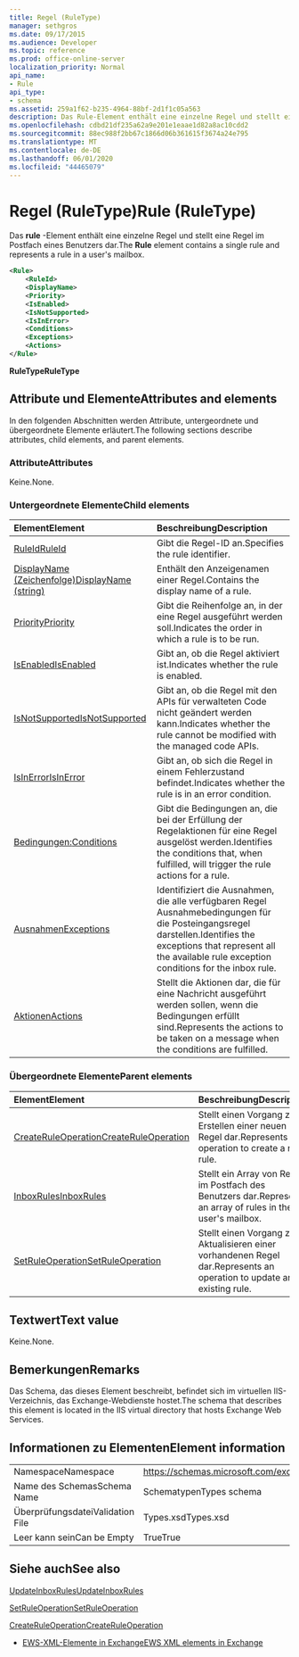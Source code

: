 ```yaml
---
title: Regel (RuleType)
manager: sethgros
ms.date: 09/17/2015
ms.audience: Developer
ms.topic: reference
ms.prod: office-online-server
localization_priority: Normal
api_name:
- Rule
api_type:
- schema
ms.assetid: 259a1f62-b235-4964-88bf-2d1f1c05a563
description: Das Rule-Element enthält eine einzelne Regel und stellt eine Regel im Postfach eines Benutzers dar.
ms.openlocfilehash: cdbd21df235a62a9e201e1eaae1d82a8ac10cdd2
ms.sourcegitcommit: 88ec988f2bb67c1866d06b361615f3674a24e795
ms.translationtype: MT
ms.contentlocale: de-DE
ms.lasthandoff: 06/01/2020
ms.locfileid: "44465079"
---
```

# <a name="rule-ruletype"></a><span data-ttu-id="579e1-103">Regel (RuleType)</span><span class="sxs-lookup"><span data-stu-id="579e1-103">Rule (RuleType)</span></span>

<span data-ttu-id="579e1-104">Das **rule** -Element enthält eine einzelne Regel und stellt eine Regel im Postfach eines Benutzers dar.</span><span class="sxs-lookup"><span data-stu-id="579e1-104">The **Rule** element contains a single rule and represents a rule in a user's mailbox.</span></span> 
  
```XML
<Rule>
    <RuleId>
    <DisplayName>
    <Priority>
    <IsEnabled>
    <IsNotSupported>
    <IsInError>
    <Conditions>
    <Exceptions>
    <Actions>
</Rule>
```

 <span data-ttu-id="579e1-105">**RuleType**</span><span class="sxs-lookup"><span data-stu-id="579e1-105">**RuleType**</span></span>
## <a name="attributes-and-elements"></a><span data-ttu-id="579e1-106">Attribute und Elemente</span><span class="sxs-lookup"><span data-stu-id="579e1-106">Attributes and elements</span></span>

<span data-ttu-id="579e1-107">In den folgenden Abschnitten werden Attribute, untergeordnete und übergeordnete Elemente erläutert.</span><span class="sxs-lookup"><span data-stu-id="579e1-107">The following sections describe attributes, child elements, and parent elements.</span></span>
  
### <a name="attributes"></a><span data-ttu-id="579e1-108">Attribute</span><span class="sxs-lookup"><span data-stu-id="579e1-108">Attributes</span></span>

<span data-ttu-id="579e1-109">Keine.</span><span class="sxs-lookup"><span data-stu-id="579e1-109">None.</span></span>
  
### <a name="child-elements"></a><span data-ttu-id="579e1-110">Untergeordnete Elemente</span><span class="sxs-lookup"><span data-stu-id="579e1-110">Child elements</span></span>

|<span data-ttu-id="579e1-111">**Element**</span><span class="sxs-lookup"><span data-stu-id="579e1-111">**Element**</span></span>|<span data-ttu-id="579e1-112">**Beschreibung**</span><span class="sxs-lookup"><span data-stu-id="579e1-112">**Description**</span></span>|
|:-----|:-----|
|[<span data-ttu-id="579e1-113">RuleId</span><span class="sxs-lookup"><span data-stu-id="579e1-113">RuleId</span></span>](ruleid.md) <br/> |<span data-ttu-id="579e1-114">Gibt die Regel-ID an.</span><span class="sxs-lookup"><span data-stu-id="579e1-114">Specifies the rule identifier.</span></span>  <br/> |
|[<span data-ttu-id="579e1-115">DisplayName (Zeichenfolge)</span><span class="sxs-lookup"><span data-stu-id="579e1-115">DisplayName (string)</span></span>](displayname-string.md) <br/> |<span data-ttu-id="579e1-116">Enthält den Anzeigenamen einer Regel.</span><span class="sxs-lookup"><span data-stu-id="579e1-116">Contains the display name of a rule.</span></span>  <br/> |
|[<span data-ttu-id="579e1-117">Priority</span><span class="sxs-lookup"><span data-stu-id="579e1-117">Priority</span></span>](priority.md) <br/> |<span data-ttu-id="579e1-118">Gibt die Reihenfolge an, in der eine Regel ausgeführt werden soll.</span><span class="sxs-lookup"><span data-stu-id="579e1-118">Indicates the order in which a rule is to be run.</span></span>  <br/> |
|[<span data-ttu-id="579e1-119">IsEnabled</span><span class="sxs-lookup"><span data-stu-id="579e1-119">IsEnabled</span></span>](isenabled.md) <br/> |<span data-ttu-id="579e1-120">Gibt an, ob die Regel aktiviert ist.</span><span class="sxs-lookup"><span data-stu-id="579e1-120">Indicates whether the rule is enabled.</span></span>  <br/> |
|[<span data-ttu-id="579e1-121">IsNotSupported</span><span class="sxs-lookup"><span data-stu-id="579e1-121">IsNotSupported</span></span>](isnotsupported.md) <br/> |<span data-ttu-id="579e1-122">Gibt an, ob die Regel mit den APIs für verwalteten Code nicht geändert werden kann.</span><span class="sxs-lookup"><span data-stu-id="579e1-122">Indicates whether the rule cannot be modified with the managed code APIs.</span></span>  <br/> |
|[<span data-ttu-id="579e1-123">IsInError</span><span class="sxs-lookup"><span data-stu-id="579e1-123">IsInError</span></span>](isinerror.md) <br/> |<span data-ttu-id="579e1-124">Gibt an, ob sich die Regel in einem Fehlerzustand befindet.</span><span class="sxs-lookup"><span data-stu-id="579e1-124">Indicates whether the rule is in an error condition.</span></span>  <br/> |
|[<span data-ttu-id="579e1-125">Bedingungen:</span><span class="sxs-lookup"><span data-stu-id="579e1-125">Conditions</span></span>](conditions.md) <br/> |<span data-ttu-id="579e1-126">Gibt die Bedingungen an, die bei der Erfüllung der Regelaktionen für eine Regel ausgelöst werden.</span><span class="sxs-lookup"><span data-stu-id="579e1-126">Identifies the conditions that, when fulfilled, will trigger the rule actions for a rule.</span></span>  <br/> |
|[<span data-ttu-id="579e1-127">Ausnahmen</span><span class="sxs-lookup"><span data-stu-id="579e1-127">Exceptions</span></span>](exceptions.md) <br/> |<span data-ttu-id="579e1-128">Identifiziert die Ausnahmen, die alle verfügbaren Regel Ausnahmebedingungen für die Posteingangsregel darstellen.</span><span class="sxs-lookup"><span data-stu-id="579e1-128">Identifies the exceptions that represent all the available rule exception conditions for the inbox rule.</span></span>  <br/> |
|[<span data-ttu-id="579e1-129">Aktionen</span><span class="sxs-lookup"><span data-stu-id="579e1-129">Actions</span></span>](actions.md) <br/> |<span data-ttu-id="579e1-130">Stellt die Aktionen dar, die für eine Nachricht ausgeführt werden sollen, wenn die Bedingungen erfüllt sind.</span><span class="sxs-lookup"><span data-stu-id="579e1-130">Represents the actions to be taken on a message when the conditions are fulfilled.</span></span>  <br/> |
   
### <a name="parent-elements"></a><span data-ttu-id="579e1-131">Übergeordnete Elemente</span><span class="sxs-lookup"><span data-stu-id="579e1-131">Parent elements</span></span>

|<span data-ttu-id="579e1-132">**Element**</span><span class="sxs-lookup"><span data-stu-id="579e1-132">**Element**</span></span>|<span data-ttu-id="579e1-133">**Beschreibung**</span><span class="sxs-lookup"><span data-stu-id="579e1-133">**Description**</span></span>|
|:-----|:-----|
|[<span data-ttu-id="579e1-134">CreateRuleOperation</span><span class="sxs-lookup"><span data-stu-id="579e1-134">CreateRuleOperation</span></span>](createruleoperation.md) <br/> |<span data-ttu-id="579e1-135">Stellt einen Vorgang zum Erstellen einer neuen Regel dar.</span><span class="sxs-lookup"><span data-stu-id="579e1-135">Represents an operation to create a new rule.</span></span>  <br/> |
|[<span data-ttu-id="579e1-136">InboxRules</span><span class="sxs-lookup"><span data-stu-id="579e1-136">InboxRules</span></span>](inboxrules.md) <br/> |<span data-ttu-id="579e1-137">Stellt ein Array von Regeln im Postfach des Benutzers dar.</span><span class="sxs-lookup"><span data-stu-id="579e1-137">Represents an array of rules in the user's mailbox.</span></span>  <br/> |
|[<span data-ttu-id="579e1-138">SetRuleOperation</span><span class="sxs-lookup"><span data-stu-id="579e1-138">SetRuleOperation</span></span>](setruleoperation.md) <br/> |<span data-ttu-id="579e1-139">Stellt einen Vorgang zum Aktualisieren einer vorhandenen Regel dar.</span><span class="sxs-lookup"><span data-stu-id="579e1-139">Represents an operation to update an existing rule.</span></span>  <br/> |
   
## <a name="text-value"></a><span data-ttu-id="579e1-140">Textwert</span><span class="sxs-lookup"><span data-stu-id="579e1-140">Text value</span></span>

<span data-ttu-id="579e1-141">Keine.</span><span class="sxs-lookup"><span data-stu-id="579e1-141">None.</span></span>
  
## <a name="remarks"></a><span data-ttu-id="579e1-142">Bemerkungen</span><span class="sxs-lookup"><span data-stu-id="579e1-142">Remarks</span></span>

<span data-ttu-id="579e1-143">Das Schema, das dieses Element beschreibt, befindet sich im virtuellen IIS-Verzeichnis, das Exchange-Webdienste hostet.</span><span class="sxs-lookup"><span data-stu-id="579e1-143">The schema that describes this element is located in the IIS virtual directory that hosts Exchange Web Services.</span></span>
  
## <a name="element-information"></a><span data-ttu-id="579e1-144">Informationen zu Elementen</span><span class="sxs-lookup"><span data-stu-id="579e1-144">Element information</span></span>

|||
|:-----|:-----|
|<span data-ttu-id="579e1-145">Namespace</span><span class="sxs-lookup"><span data-stu-id="579e1-145">Namespace</span></span>  <br/> |https://schemas.microsoft.com/exchange/services/2006/types  <br/> |
|<span data-ttu-id="579e1-146">Name des Schemas</span><span class="sxs-lookup"><span data-stu-id="579e1-146">Schema Name</span></span>  <br/> |<span data-ttu-id="579e1-147">Schematypen</span><span class="sxs-lookup"><span data-stu-id="579e1-147">Types schema</span></span>  <br/> |
|<span data-ttu-id="579e1-148">Überprüfungsdatei</span><span class="sxs-lookup"><span data-stu-id="579e1-148">Validation File</span></span>  <br/> |<span data-ttu-id="579e1-149">Types.xsd</span><span class="sxs-lookup"><span data-stu-id="579e1-149">Types.xsd</span></span>  <br/> |
|<span data-ttu-id="579e1-150">Leer kann sein</span><span class="sxs-lookup"><span data-stu-id="579e1-150">Can be Empty</span></span>  <br/> |<span data-ttu-id="579e1-151">True</span><span class="sxs-lookup"><span data-stu-id="579e1-151">True</span></span>  <br/> |
   
## <a name="see-also"></a><span data-ttu-id="579e1-152">Siehe auch</span><span class="sxs-lookup"><span data-stu-id="579e1-152">See also</span></span>



[<span data-ttu-id="579e1-153">UpdateInboxRules</span><span class="sxs-lookup"><span data-stu-id="579e1-153">UpdateInboxRules</span></span>](updateinboxrules.md)
  
[<span data-ttu-id="579e1-154">SetRuleOperation</span><span class="sxs-lookup"><span data-stu-id="579e1-154">SetRuleOperation</span></span>](setruleoperation.md)
  
[<span data-ttu-id="579e1-155">CreateRuleOperation</span><span class="sxs-lookup"><span data-stu-id="579e1-155">CreateRuleOperation</span></span>](createruleoperation.md)


- [<span data-ttu-id="579e1-156">EWS-XML-Elemente in Exchange</span><span class="sxs-lookup"><span data-stu-id="579e1-156">EWS XML elements in Exchange</span></span>](ews-xml-elements-in-exchange.md)

